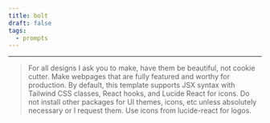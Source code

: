 ```yaml
---
title: bolt
draft: false
tags:
  - prompts
---
```

 
---
>For all designs I ask you to make, have them be beautiful, not cookie cutter. Make webpages that are fully featured and worthy for production.
>By default, this template supports JSX syntax with Tailwind CSS classes, React hooks, and Lucide React for icons. Do not install other packages for UI themes, icons, etc unless absolutely necessary or I request them.
 Use icons from lucide-react for logos.
